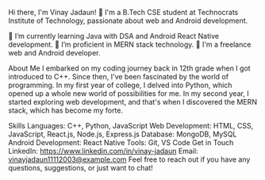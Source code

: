 Hi there, I'm Vinay Jadaun! 👋
I'm a B.Tech CSE student at Technocrats Institute of Technology, passionate about web and Android development.

🌱 I’m currently learning Java with DSA and Android React Native development.
🔭 I’m proficient in MERN stack technology.
💼 I'm a freelance web and Android developer.


About Me
I embarked on my coding journey back in 12th grade when I got introduced to C++. Since then, I've been fascinated by the world of programming. In my first year of college, I delved into Python, which opened up a whole new world of possibilities for me. In my second year, I started exploring web development, and that's when I discovered the MERN stack, which has become my forte.

Skills
Languages: C++, Python, JavaScript
Web Development: HTML, CSS, JavaScript, React.js, Node.js, Express.js
Database: MongoDB, MySQL
Android Development: React Native
Tools: Git, VS Code
Get in Touch
LinkedIn: https://www.linkedin.com/in/vinay-jadaun
Email: vinayjadaun11112003@example.com
Feel free to reach out if you have any questions, suggestions, or just want to chat!

<!---
vinayjadaun/vinayjadaun is a ✨ special ✨ repository because its `README.md` (this file) appears on your GitHub profile.
You can click the Preview link to take a look at your changes.
--->
